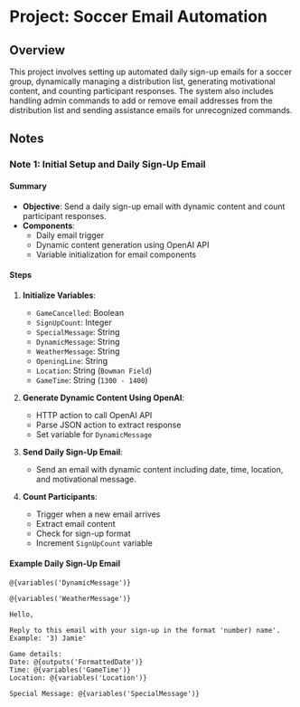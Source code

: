 # Project: Soccer Email Automation

## Overview
This project involves setting up automated daily sign-up emails for a soccer group, dynamically managing a distribution list, generating motivational content, and counting participant responses. The system also includes handling admin commands to add or remove email addresses from the distribution list and sending assistance emails for unrecognized commands.

## Notes

### Note 1: Initial Setup and Daily Sign-Up Email

#### Summary
- **Objective**: Send a daily sign-up email with dynamic content and count participant responses.
- **Components**:
  - Daily email trigger
  - Dynamic content generation using OpenAI API
  - Variable initialization for email components

#### Steps
1. **Initialize Variables**:
    - `GameCancelled`: Boolean
    - `SignUpCount`: Integer
    - `SpecialMessage`: String
    - `DynamicMessage`: String
    - `WeatherMessage`: String
    - `OpeningLine`: String
    - `Location`: String (`Bowman Field`)
    - `GameTime`: String (`1300 - 1400`)

2. **Generate Dynamic Content Using OpenAI**:
    - HTTP action to call OpenAI API
    - Parse JSON action to extract response
    - Set variable for `DynamicMessage`

3. **Send Daily Sign-Up Email**:
    - Send an email with dynamic content including date, time, location, and motivational message.

4. **Count Participants**:
    - Trigger when a new email arrives
    - Extract email content
    - Check for sign-up format
    - Increment `SignUpCount` variable

#### Example Daily Sign-Up Email
```plaintext
@{variables('DynamicMessage')}

@{variables('WeatherMessage')}

Hello,

Reply to this email with your sign-up in the format 'number) name'. Example: '3) Jamie'

Game details:
Date: @{outputs('FormattedDate')}
Time: @{variables('GameTime')}
Location: @{variables('Location')}

Special Message: @{variables('SpecialMessage')}
